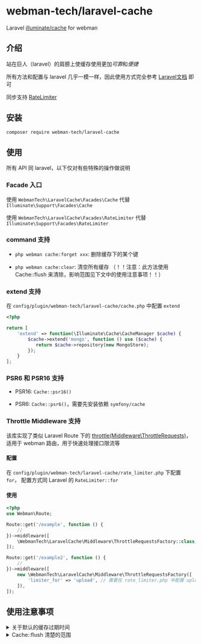 # webman-tech/laravel-cache

Laravel [illuminate/cache](https://packagist.org/packages/illuminate/cache) for webman

## 介绍

站在巨人（laravel）的肩膀上使缓存使用更加*可靠*和*便捷*

所有方法和配置与 laravel 几乎一模一样，因此使用方式完全参考 [Laravel文档](https://laravel.com/docs/8.x/cache) 即可

同步支持 [RateLimiter](https://laravel.com/docs/8.x/rate-limiting)

## 安装

```bash
composer require webman-tech/laravel-cache
```

## 使用

所有 API 同 laravel，以下仅对有些特殊的操作做说明

### Facade 入口

使用 `WebmanTech\LaravelCache\Facades\Cache` 代替 `Illuminate\Support\Facades\Cache`

使用 `WebmanTech\LaravelCache\Facades\RateLimiter` 代替 `Illuminate\Support\Facades\RateLimiter`

### command 支持

- `php webman cache:forget xxx`: 删除缓存下的某个键

- `php webman cache:clear`: 清空所有缓存 （！！注意：此方法使用 Cache::flush 来清除，影响范围见下文中的使用注意事项！！）

### extend 支持

在 `config/plugin/webman-tech/laravel-cache/cache.php` 中配置 `extend`

```PHP
<?php

return [
    'extend' => function(\Illuminate\Cache\CacheManager $cache) {
        $cache->extend('mongo', function () use ($cache) {
           return $cache->repository(new MongoStore);
        });
    }
];
```

### PSR6 和 PSR16 支持

- PSR16: `Cache::psr16()`

- PSR6: `Cache::psr6()`，需要先安装依赖 `symfony/cache`

### Throttle Middleware 支持

该库实现了类似 Laravel Route 下的 [throttle(Middleware\ThrottleRequests)](https://laravel.com/docs/8.x/routing#rate-limiting)，
适用于 webman 路由，用于快速处理接口限流等

#### 配置

在 `config/plugin/webman-tech/laravel-cache/rate_limiter.php` 下配置 `for`，
配置方式同 Laravel 的 `RateLimiter::for`

#### 使用

```php
<?php
use Webman\Route;

Route::get('/example', function () {
    //
})->middleware([
    \WebmanTech\LaravelCache\Middleware\ThrottleRequestsFactory::class,
]);

Route::get('/example2', function () {
    //
})->middleware([
    new \WebmanTech\LaravelCache\Middleware\ThrottleRequestsFactory([
        'limiter_for' => 'upload', // 需要在 rate_limiter.php 中配置 upload 的 for
    ]),
]);
```

## 使用注意事项

<details>
<summary>关于默认的缓存过期时间</summary>

Laravel Cache 没有缓存的默认过期时间

Cache::put 方法的第三个参数 ttl，不传时为永久缓存，为 0 或负数时表示移除该缓存（等同于 forget）
</details>

<details>
<summary>Cache::flush 清楚的范围</summary>

会清空该存储器下的所有数据，而非指定的 prefix 下的，所以当缓存共享，通过 prefix 区分时，需要谨慎调用该方法
</details>
